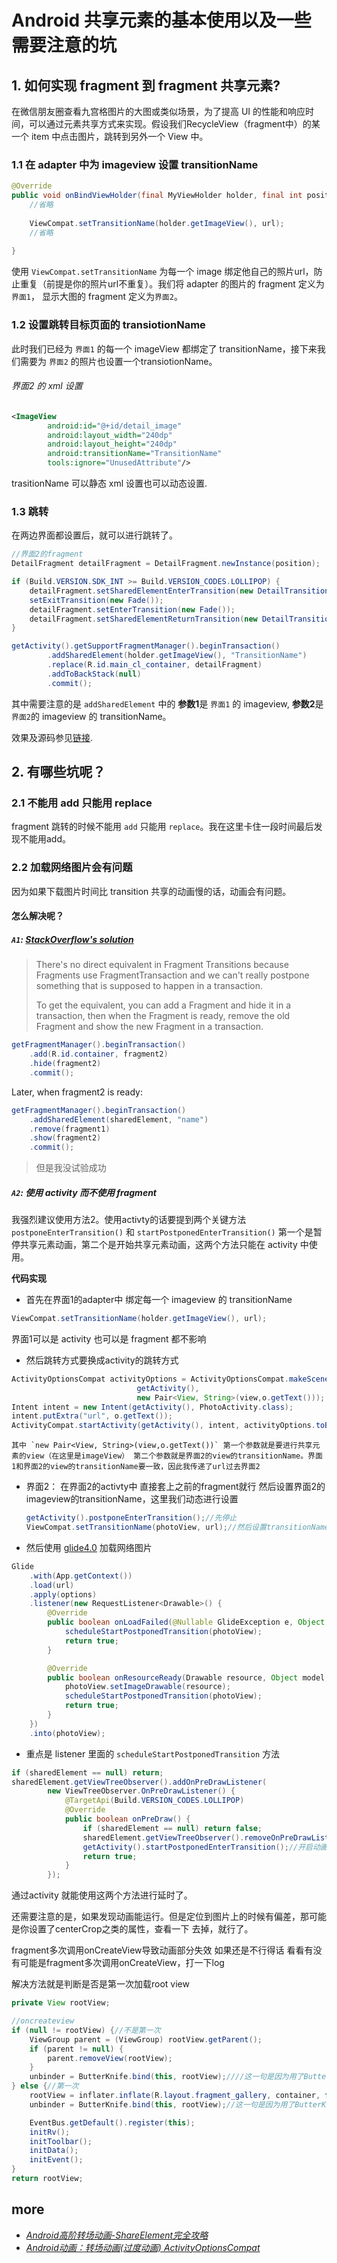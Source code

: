 # Android 共享元素的基本使用以及一些需要注意的坑

## 1. 如何实现 fragment 到 fragment 共享元素?

在微信朋友圈查看九宫格图片的大图或类似场景，为了提高 UI 的性能和响应时间，可以通过元素共享方式来实现。假设我们RecycleView（fragment中）的某一个 item 中点击图片，跳转到另外一个 View 中。

### 1.1 在 adapter 中为 imageview 设置 transitionName

```java
@Override
public void onBindViewHolder(final MyViewHolder holder, final int position) {
    //省略
    
    ViewCompat.setTransitionName(holder.getImageView(), url);
    //省略
    
}
```

使用 `ViewCompat.setTransitionName` 为每一个 image 绑定他自己的照片url，防止重复（前提是你的照片url不重复）。我们将 adapter 的图片的 fragment 定义为 `界面1`， 显示大图的 fragment 定义为`界面2`。

### 1.2 设置跳转目标页面的 transiotionName

此时我们已经为 `界面1` 的每一个 imageView 都绑定了 transitionName，接下来我们需要为 `界面2` 的照片也设置一个transiotionName。

###### 界面2 的 xml 设置

```xml
<ImageView
        android:id="@+id/detail_image"
        android:layout_width="240dp"
        android:layout_height="240dp"
        android:transitionName="TransitionName"
        tools:ignore="UnusedAttribute"/>
```

trasitionName 可以静态 xml 设置也可以动态设置.

### 1.3 跳转

在两边界面都设置后，就可以进行跳转了。

```java
//界面2的fragment
DetailFragment detailFragment = DetailFragment.newInstance(position);

if (Build.VERSION.SDK_INT >= Build.VERSION_CODES.LOLLIPOP) {
    detailFragment.setSharedElementEnterTransition(new DetailTransition());
    setExitTransition(new Fade());
    detailFragment.setEnterTransition(new Fade());
    detailFragment.setSharedElementReturnTransition(new DetailTransition());
}

getActivity().getSupportFragmentManager().beginTransaction()
        .addSharedElement(holder.getImageView(), "TransitionName")
        .replace(R.id.main_cl_container, detailFragment)
        .addToBackStack(null)
        .commit();
```

其中需要注意的是 `addSharedElement` 中的 **参数1**是 `界面1` 的 imageview, **参数2**是`界面2`的 imageview 的 transitionName。

效果及源码参见[链接](https://www.jianshu.com/p/e9f63ead8bf5).


## 2. 有哪些坑呢？

### 2.1 不能用 add 只能用 replace

fragment 跳转的时候不能用 `add` 只能用 `replace`。我在这里卡住一段时间最后发现不能用add。

### 2.2 加载网络图片会有问题

因为如果下载图片时间比 transition 共享的动画慢的话，动画会有问题。

#### 怎么解决呢？

##### `A1`: [StackOverflow's solution](https://stackoverflow.com/questions/26977303/how-to-postpone-a-fragments-enter-transition-in-android-lollipop)  


> There's no direct equivalent in Fragment Transitions because Fragments use FragmentTransaction and we can't really postpone something that is supposed to happen in a transaction.
>
>To get the equivalent, you can add a Fragment and hide it in a transaction, then when the Fragment is ready, remove the old Fragment and show the new Fragment in a transaction.

```java
getFragmentManager().beginTransaction()
    .add(R.id.container, fragment2)
    .hide(fragment2)
    .commit();
```

Later, when fragment2 is ready:

```java
getFragmentManager().beginTransaction()
    .addSharedElement(sharedElement, "name")
    .remove(fragment1)
    .show(fragment2)
    .commit();
```

> 但是我没试验成功

##### `A2`: 使用 activity 而不使用 fragment  

我强烈建议使用方法2。使用activty的话要提到两个关键方法 `postponeEnterTransition()` 和 `startPostponedEnterTransition()` 
第一个是暂停共享元素动画，第二个是开始共享元素动画，这两个方法只能在 activity 中使用。

**代码实现**

  - 首先在界面1的adapter中 绑定每一个 imageview 的 transitionName
```java
ViewCompat.setTransitionName(holder.getImageView(), url);
```
界面1可以是 activity 也可以是 fragment 都不影响

  - 然后跳转方式要换成activity的跳转方式
```java
ActivityOptionsCompat activityOptions = ActivityOptionsCompat.makeSceneTransitionAnimation(
                            getActivity(),
                            new Pair<View, String>(view,o.getText()));
Intent intent = new Intent(getActivity(), PhotoActivity.class);
intent.putExtra("url", o.getText());
ActivityCompat.startActivity(getActivity(), intent, activityOptions.toBundle());
```

    其中 `new Pair<View, String>(view,o.getText())` 第一个参数就是要进行共享元素的view（在这里是imageView） 第二个参数就是界面2的view的transitionName。界面1和界面2的view的transitionName要一致，因此我传递了url过去界面2

  - 界面2：
在界面2的activty中 直接套上之前的fragment就行
然后设置界面2的imageview的transitionName，这里我们动态进行设置

    ```java
    getActivity().postponeEnterTransition();//先停止
    ViewCompat.setTransitionName(photoView, url);//然后设置transitionName， photoview为界面2要进行共享元素的view
    ```

- 然后使用 [glide4.0]() 加载网络图片
```java
Glide
    .with(App.getContext())
    .load(url)
    .apply(options)
    .listener(new RequestListener<Drawable>() {
        @Override
        public boolean onLoadFailed(@Nullable GlideException e, Object model, Target<Drawable> target, boolean isFirstResource) {
            scheduleStartPostponedTransition(photoView);
            return true;
        }

        @Override
        public boolean onResourceReady(Drawable resource, Object model, Target<Drawable> target, DataSource dataSource, boolean isFirstResource) {
            photoView.setImageDrawable(resource);
            scheduleStartPostponedTransition(photoView);
            return true;
        }
    })
    .into(photoView);
```

- 重点是 listener 里面的 `scheduleStartPostponedTransition` 方法
```java
if (sharedElement == null) return;
sharedElement.getViewTreeObserver().addOnPreDrawListener(
        new ViewTreeObserver.OnPreDrawListener() {
            @TargetApi(Build.VERSION_CODES.LOLLIPOP)
            @Override
            public boolean onPreDraw() {
                if (sharedElement == null) return false;
                sharedElement.getViewTreeObserver().removeOnPreDrawListener(this);
                getActivity().startPostponedEnterTransition();//开启动画
                return true;
            }
        });
```
通过activity 就能使用这两个方法进行延时了。

还需要注意的是，如果发现动画能运行。但是定位到图片上的时候有偏差，那可能是你设置了centerCrop之类的属性，查看一下 去掉，就行了。

fragment多次调用onCreateView导致动画部分失效
如果还是不行得话 看看有没有可能是fragment多次调用onCreateView，打一下log

解决方法就是判断是否是第一次加载root view

```java
private View rootView;

//oncreateview
if (null != rootView) {//不是第一次
    ViewGroup parent = (ViewGroup) rootView.getParent();
    if (parent != null) {
        parent.removeView(rootView);
    }
    unbinder = ButterKnife.bind(this, rootView);////这一句是因为用了ButterKnife注入 没有用得忽视就行
} else {//第一次
    rootView = inflater.inflate(R.layout.fragment_gallery, container, false);
    unbinder = ButterKnife.bind(this, rootView);//这一句是因为用了ButterKnife注入 没有用得忽视就行

    EventBus.getDefault().register(this);
    initRv();
    initToolbar();
    initData();
    initEvent();
}
return rootView;
```
## more
- *[Android高阶转场动画-ShareElement完全攻略](https://www.jianshu.com/p/fa1c8deeaa57)*
- *[Android动画：转场动画(过度动画) ActivityOptionsCompat](https://blog.csdn.net/ss1168805219/article/details/53445063)*
